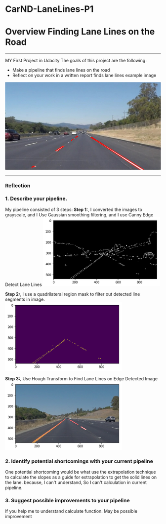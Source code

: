 # CarND-LaneLines-P1
# **Overview Finding Lane Lines on the Road** 
---
MY First Project in Udacity
The goals of this project are the following:
* Make a pipeline that finds lane lines on the road
* Reflect on your work in a written report
finds lane lines example image

![alt text][image2]


[//]: # (Image References)

[image1]: ./examples/grayscale.jpg "Grayscale"
[image2]: ./examples/line-segments-example.jpg "line-segments-example"
[image3]: ./examples/Canny_out.jpg "Canny_out"
[image4]: ./examples/Region_mask.jpg "Region_mask"
[image5]: ./examples/Hough_transform.jpg "Hough_transform"
---

### Reflection

### 1. Describe your pipeline.

My pipeline consisted of 3 steps:
**Step 1:**, I converted the images to grayscale, and I Use Gaussian smoothing filtering, and I use Canny Edge Detect Lane Lines
![alt text][image3]

**Step 2:**, I use a quadrilateral region mask to filter out detected line segments in image.
![alt text][image4]

**Step 3:**, Use Hough Transform to Find Lane Lines on Edge Detected Image
![alt text][image5]

### 2. Identify potential shortcomings with your current pipeline

One potential shortcoming would be what use the extrapolation technique to calculate the slopes as a guide for extrapolation to get the solid lines on the lane. because, I can't understand, So I can't calculation in current pipeline.

### 3. Suggest possible improvements to your pipeline

If you help me to understand calculate function. May be possible improvement
